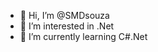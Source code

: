 - 👋 Hi, I’m @SMDsouza
- 👀 I’m interested in .Net
- 🌱 I’m currently learning C#.Net
<!---
SMDsouza/SMDsouza is a ✨ special ✨ repository because its `README.md` (this file) appears on your GitHub profile.
You can click the Preview link to take a look at your changes.
--->
